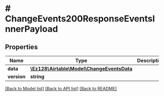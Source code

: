 # # ChangeEvents200ResponseEventsInnerPayload

## Properties

Name | Type | Description | Notes
------------ | ------------- | ------------- | -------------
**data** | [**\Ez128\Airtable\Model\ChangeEventsData**](ChangeEventsData.md) |  |
**version** | **string** |  |

[[Back to Model list]](../../README.md#models) [[Back to API list]](../../README.md#endpoints) [[Back to README]](../../README.md)

